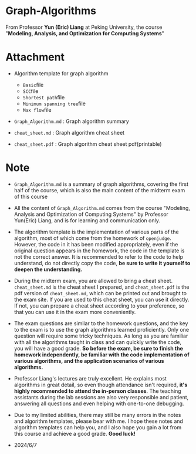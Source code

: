 # Graph-Algorithms
From Professor **Yun (Eric) Liang** at Peking University, the course "**Modeling, Analysis, and Optimization for Computing Systems**"


# Attachment
- Algorithm template for graph algorithm
    - `Basic`file
    - `SCC`file
    - `Shortest path`file
    - `Minimum spanning tree`file
    - `Max flow`file

- `Graph_Algorithm.md` : Graph algorithm summary

- `cheat_sheet.md` : Graph algorithm cheat sheet
- `cheat_sheet.pdf` : Graph algorithm cheat sheet pdf(printable)


# Note
- `Graph_Algorithm.md` is a summary of graph algorithms, covering the first half of the course, which is also the main content of the midterm exam of this course

- All the content of `Graph_Algorithm.md` comes from the course "Modeling, Analysis and Optimization of Computing Systems" by Professor Yun(Eric) Liang, and is for learning and communication only.

- The algorithm template is the implementation of various parts of the algorithm, most of which come from the homework of `openjudge`. However, the code in it has been modified appropriately, even if the original question appears in the homework, the code in the template is not the correct answer. It is recommended to refer to the code to help understand, do not directly copy the code, **be sure to write it yourself to deepen the understanding.**

- During the midterm exam, you are allowed to bring a cheat sheet. `cheat_sheet.md` is the cheat sheet I prepared, and `cheat_sheet.pdf` is the pdf version of `cheat_sheet.md`, which can be printed out and brought to the exam site. If you are used to this cheat sheet, you can use it directly. If not, you can prepare a cheat sheet according to your preference, so that you can use it in the exam more conveniently.

- The exam questions are similar to the homework questions, and the key to the exam is to use the graph algorithms learned proficiently. Only one question will require some tricky techniques. As long as you are familiar with all the algorithms taught in class and can quickly write the code, you will have a good grade. **So before the exam, be sure to finish the homework independently, be familiar with the code implementation of various algorithms, and the application scenarios of various algorithms.**

- Professor Liang's lectures are truly excellent. He explains most algorithms in great detail, so even though attendance isn't required, **it's highly recommended to attend the in-person classes**. The teaching assistants during the lab sessions are also very responsible and patient, answering all questions and even helping with one-to-one debugging.

- Due to my limited abilities, there may still be many errors in the notes and algorithm templates, please bear with me. I hope these notes and algorithm templates can help you, and I also hope you gain a lot from this course and achieve a good grade. **Good luck!**


- 2024/6/7
